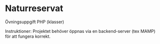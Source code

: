 # Naturreservat
Övningsuppgift PHP (klasser)


Instruktioner: Projektet behöver öppnas via en backend-server (tex MAMP) för att fungera korrekt.

